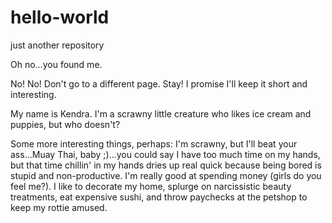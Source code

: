 # hello-world
just another repository 

Oh no...you found me. 

No! No! Don't go to a different page. Stay! I promise I'll keep it short and interesting.

My name is Kendra. I'm a scrawny little creature who likes ice cream and puppies, but who doesn't?

Some more interesting things, perhaps: I'm scrawny, but I'll beat your ass...Muay Thai, baby ;)...you could say I have too much time on my hands, but that time chillin' in my hands dries up real quick because being bored is stupid and non-productive. 
I'm really good at spending money (girls do you feel me?). I like to decorate my home, splurge on narcissistic beauty treatments, eat expensive sushi, and throw paychecks at the petshop to keep my rottie amused. 
